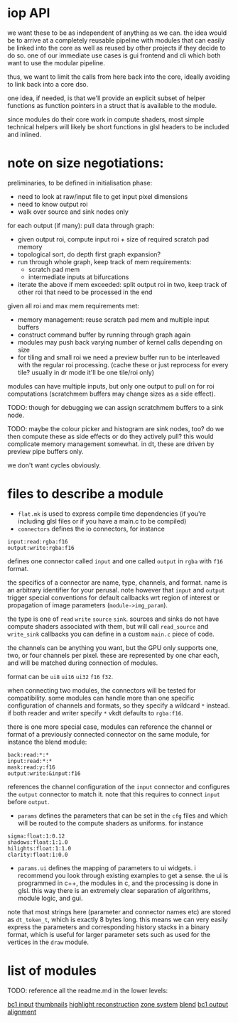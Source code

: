 # iop API

we want these to be as independent of anything as we can. the idea would be to
arrive at a completely reusable pipeline with modules that can easily be linked
into the core as well as reused by other projects if they decide to do so. one
of our immediate use cases is gui frontend and cli which both want to use the
modular pipeline.

thus, we want to limit the calls from here back into the core, ideally avoiding
to link back into a core dso.

one idea, if needed, is that we'll provide an explicit subset of helper functions
as function pointers in a struct that is available to the module.

since modules do their core work in compute shaders, most simple technical helpers
will likely be short functions in glsl headers to be included and inlined.


# note on size negotiations:

preliminaries, to be defined in initialisation phase:
* need to look at raw/input file to get input pixel dimensions
* need to know output roi
* walk over source and sink nodes only

for each output (if many): pull data through graph:
* given output roi, compute input roi + size of
  required scratch pad memory
* topological sort, do depth first graph expansion?
* run through whole graph, keep track of mem requirements:
  * scratch pad mem
  * intermediate inputs at bifurcations
* iterate the above if mem exceeded: split output roi in two, keep
  track of other roi that need to be processed in the end

given all roi and max mem requirements met:
* memory management: reuse scratch pad mem and multiple input buffers
* construct command buffer by running through graph again
* modules may push back varying number of kernel calls depending
  on size
* for tiling and small roi we need a preview buffer run to be 
  interleaved with the regular roi processing. (cache these or just
  reprocess for every tile? usually in dr mode it'll be one tile/roi
  only)


modules can have multiple inputs, but only one output to pull on for roi
computations (scratchmem buffers may change sizes as a side effect).

TODO: though for debugging we can assign scratchmem buffers to a sink node.

TODO: maybe the colour picker and histogram are sink nodes, too? do
we then compute these as side effects or do they actively pull?
this would complicate memory management somewhat.
in dt, these are driven by preview pipe buffers only.

we don't want cycles obviously.

# files to describe a module
* `flat.mk` is used to express compile time dependencies (if you're including glsl files or if you have a main.c to be compiled)
* `connectors` defines the io connectors, for instance
```
input:read:rgba:f16
output:write:rgba:f16
```
defines one connector called `input` and one called `output` in `rgba` with `f16` format.

the specifics of a connector are name, type, channels, and format. name is an
arbitrary identifier for your perusal. note however that `input` and `output`
trigger special conventions for default callbacks wrt region of interest or
propagation of image parameters (`module->img_param`).

the type is one of `read` `write` `source` `sink`. sources and sinks do not
have compute shaders associated with them, but will call `read_source` and
`write_sink` callbacks you can define in a custom `main.c` piece of code.

the channels can be anything you want, but the GPU only supports one, two, or
four channels per pixel. these are represented by one char each, and will be
matched during connection of modules.

format can be `ui8` `ui16` `ui32` `f16` `f32`.

when connecting two modules, the connectors will be tested for compatibility.
some modules can handle more than one specific configuration of channels and
formats, so they specify a wildcard `*` instead. if both reader and writer
specify `*` vkdt defaults to `rgba:f16`.

there is one more special case, modules can reference the channel or format of
a previously connected connector on the same module, for instance the blend module:
```
back:read:*:*
input:read:*:*
mask:read:y:f16
output:write:&input:f16
```
references the channel configuration of the `input` connector and configures
the `output` connector to match it. note that this requires to connect `input`
before `output`.

* `params` defines the parameters that can be set in the `cfg` files and which
  will be routed to the compute shaders as uniforms. for instance
```
sigma:float:1:0.12
shadows:float:1:1.0
hilights:float:1:1.0
clarity:float:1:0.0
```
* `params.ui` defines the mapping of parameters to ui widgets. i recommend you
  look through existing examples to get a sense. the ui is programmed in c++,
  the modules in c, and the processing is done in glsl. this way there is an
  extremely clear separation of algorithms, module logic, and gui.

note that most strings here (parameter and connector names etc) are stored as
`dt_token_t`, which is exactly 8 bytes long. this means we can very easily
express the parameters and corresponding history stacks in a binary format,
which is useful for larger parameter sets such as used for the vertices
in the `draw` module.

# list of modules
TODO: reference all the readme.md in the lower levels:

[bc1 input](./i-bc1/readme.md)
[thumbnails](./thumb/readme.md)
[highlight reconstruction](./hilite/readme.md)
[zone system](./zones/readme.md)
[blend](./blend/readme.md)
[bc1 output](./o-bc1/readme.md)
[alignment](./burst/readme.md)
